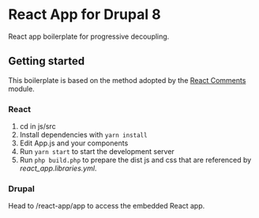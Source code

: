# React App for Drupal 8

React app boilerplate for progressive decoupling.

## Getting started

This boilerplate is based on the method adopted by the
[React Comments](https://www.drupal.org/project/react_comments) module.

### React

1. cd in js/src
2. Install dependencies with `yarn install`
3. Edit App.js and your components
3. Run `yarn start` to start the development server
4. Run `php build.php` to prepare the dist js and css 
that are referenced by _react_app.libraries.yml_.

### Drupal

Head to /react-app/app to access the embedded React app.
